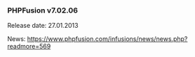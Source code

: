 ### PHPFusion v7.02.06
Release date: 27.01.2013

News: https://www.phpfusion.com/infusions/news/news.php?readmore=569
